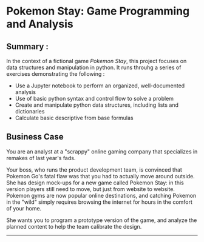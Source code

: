 # Pokemon Stay: Game Programming and Analysis

## Summary : 
In the context of a fictional game *Pokemon Stay*, this project focuses on data structures and manipulation in python.  It runs throuhg a series of exercises demonstrating the following :

  - Use a Jupyter notebook to perform an organized, well-documented analysis
  - Use of basic python syntax and control flow to solve a problem
  - Create and manipulate python data structures, including lists and dictionaries
  - Calculate basic descriptive from base formulas

## Business Case

You are an analyst at a "scrappy" online gaming company that specializes in remakes of last year's fads.

Your boss, who runs the product development team, is convinced that Pokemon Go's fatal flaw was that you had to actually move around outside. She has design mock-ups for a new game called Pokemon Stay: in this version players still need to move, but just from website to website. Pokemon gyms are now popular online destinations, and catching Pokemon in the "wild" simply requires browsing the internet for hours in the comfort of your home.

She wants you to program a prototype version of the game, and analyze the planned content to help the team calibrate the design.

---  
